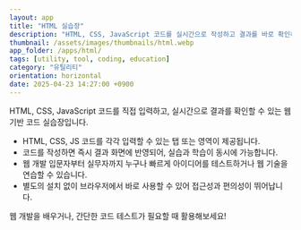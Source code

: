 ```yaml
---
layout: app
title: "HTML 실습장"
description: "HTML, CSS, JavaScript 코드를 실시간으로 작성하고 결과를 바로 확인하는 웹 에디터"
thumbnail: /assets/images/thumbnails/html.webp
app_folder: /apps/html/
tags: [utility, tool, coding, education]
category: "유틸리티"
orientation: horizontal
date: 2025-04-23 14:27:00 +0900
---
```


HTML, CSS, JavaScript 코드를 직접 입력하고, 실시간으로 결과를 확인할 수 있는 웹 기반 코드 실습장입니다.

* HTML, CSS, JS 코드를 각각 입력할 수 있는 탭 또는 영역이 제공됩니다.
* 코드를 작성하면 즉시 결과 화면에 반영되어, 실습과 학습이 동시에 가능합니다.
* 웹 개발 입문자부터 실무자까지 누구나 빠르게 아이디어를 테스트하거나 웹 기술을 연습할 수 있습니다.
* 별도의 설치 없이 브라우저에서 바로 사용할 수 있어 접근성과 편의성이 뛰어납니다.

웹 개발을 배우거나, 간단한 코드 테스트가 필요할 때 활용해보세요!
